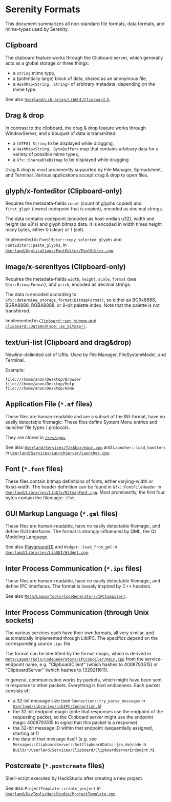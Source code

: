 # Serenity Formats

This document summarizes all non-standard file formats, data formats, and mime-types used by Serenity.

## Clipboard

The clipboard feature works through the Clipboard server, which generally acts as a global storage or three things:
- a `String` mime type,
- a (potentially large) block of data, shared as an anonymous file,
- a `HashMap<String, String>` of arbitrary metadata, depending on the mime type.

See also [`Userland/Libraries/LibGUI/Clipboard.h`](../Userland/Libraries/LibGUI/Clipboard.h).

## Drag & drop

In contrast to the clipboard, the drag & drop feature works through WindowServer, and a bouquet of data is transmitted:
- a `[UTF8] String` to be displayed while dragging,
- a `HashMap<String, ByteBuffer>` map that contains arbitrary data for a variety of possible mime types,
- a `Gfx::ShareableBitmap` to be displayed while dragging

Drag & drop is most prominently supported by File Manager, Spreadsheet, and Terminal.
Various applications accept drag & drop to open files.

## glyph/x-fonteditor (Clipboard-only)

Requires the metadata-fields `count` (count of glyphs copied) and `first_glyph` (lowest codepoint that is copied), encoded as decimal strings.

The data contains codepoint (encoded as host-endian u32), width and height (as u8's) and glyph bitmap data. It is encoded in width times height many bytes, either 0 (clear) or 1 (set).

Implemented in `FontEditor::copy_selected_glyphs` and `FontEditor::paste_glyphs`, in [`Userland/Applications/FontEditor/FontEditor.cpp`](../Userland/Applications/FontEditor/FontEditor.cpp).

## image/x-serenityos (Clipboard-only)

Requires the metadata-fields `width`, `height`, `scale`, `format` (see `Gfx::BitmapFormat`), and `pitch`, encoded as decimal strings.

The data is encoded according to `Gfx::determine_storage_format(BitmapFormat)`, so either as
BGRx8888, BGRA8888, RGBA8888, or 8-bit palette index. Note that the palette is not transferred.

Implemented in [`Clipboard::set_bitmap` and `Clipboard::DataAndType::as_bitmap()`](../Userland/Libraries/LibGUI/Clipboard.cpp).

## text/uri-list (Clipboard and drag&drop)

Newline-delimited set of URIs. Used by File Manager, FileSystemModel, and Terminal.

Example:

```
file:///home/anon/Desktop/Browser
file:///home/anon/Desktop/Help
file:///home/anon/Desktop/Home
```

## Application File (`*.af` files)

These files are human-readable and are a subset of the INI-format, have no easily detectable filemagic.
These files define System Menu entries and launcher file types / protocols.

They are stored in [`/res/apps`](../Base/res/apps).

See also [`Userland/Services/Taskbar/main.cpp`](../Userland/Services/Taskbar/main.cpp) and `Launcher::load_handlers` in [`Userland/Services/LaunchServer/Launcher.cpp`](../Userland/Services/LaunchServer/Launcher.cpp).

## Font (`*.font` files)

These files contain bitmap definitions of fonts, either varying-width or fixed-width.
The header definition can be found in `Gfx::FontFileHeader` in [`Userland/Libraries/LibGfx/BitmapFont.cpp`](../Userland/Libraries/LibGfx/BitmapFont.cpp).
Most prominently, the first four bytes contain the filemagic: `!Fnt`.

## GUI Markup Language (`*.gml` files)

These files are human-readable, have no easily detectable filemagic, and define GUI interfaces.
The format is strongly influenced by QML, the Qt Modeling Language.

See also [Playground(1)](../Userland/DevTools/Playground/) and `Widget::load_from_gml` in [`Userland/Libraries/LibGUI/Widget.cpp`](../Userland/Libraries/LibGUI/Widget.cpp).

## Inter Process Communication (`*.ipc` files)

These files are human-readable, have no easily detectable filemagic, and define IPC interfaces.
The format is loosely inspired by C++ headers.

See also [`Meta/Lagom/Tools/CodeGenerators/IPCCompiler/`](../Meta/Lagom/Tools/CodeGenerators/IPCCompiler/).

## Inter Process Communication (through Unix sockets)

The various services each have their own formats, all very similar, and automatically implemented through LibIPC. The specifics depend on the corresponding source `.ipc` file.

The format can be identified by the format magic, which is derived in [`Meta/Lagom/Tools/CodeGenerators/IPCCompiler/main.cpp`](../Meta/Lagom/Tools/CodeGenerators/IPCCompiler/main.cpp)
from the service-endpoint name, e.g. "ClipboardClient" (which hashes to 4008793515) or "ClipboardServer" (which hashes to 1329211611).

In general, communication works by packets, which might have been sent in response to other packets. Everything is host endianness. Each packet consists of:
- a 32-bit message size (see `Connection::try_parse_messages` in [`Userland/Libraries/LibIPC/Connection.h`](../Userland/Libraries/LibIPC/Connection.h))
- the 32-bit endpoint magic (note that responses use the endpoint of the requesting packet, so the Clipboard server might use the endpoint magic 4008793515 to signal that this packet is a response)
- the 32-bit message ID within that endpoint (sequentially assigned, starting at 1)
- the data of that message itself (e.g. see `Messages::ClipboardServer::SetClipboardData::{en,de}code` in `Build/*/Userland/Services/Clipboard/ClipboardServerEndpoint.h`).

## Postcreate (`*.postcreate` files)

Shell-script executed by HackStudio after creating a new project.

See also `ProjectTemplate::create_project` in [`Userland/DevTools/HackStudio/ProjectTemplate.cpp`](../Userland/DevTools/HackStudio/ProjectTemplate.cpp).
